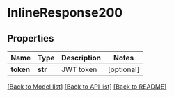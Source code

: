 # InlineResponse200

## Properties
Name | Type | Description | Notes
------------ | ------------- | ------------- | -------------
**token** | **str** | JWT token | [optional] 

[[Back to Model list]](../README.md#documentation-for-models) [[Back to API list]](../README.md#documentation-for-api-endpoints) [[Back to README]](../README.md)

